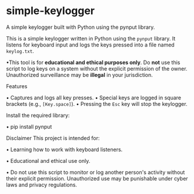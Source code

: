 # simple-keylogger
A simple keylogger built with Python using the pynput library.

This is a simple keylogger written in Python using the `pynput` library. It listens for keyboard input and logs the keys pressed into a file named `keylog.txt`.


•This tool is for **educational and ethical purposes only**. Do **not** use this script to log keys on a system without the explicit permission of the owner. Unauthorized surveillance may be **illegal** in your jurisdiction.


Features

• Captures and logs all key presses.
• Special keys are logged in square brackets (e.g., `[Key.space]`).
• Pressing the `Esc` key will stop the keylogger.



Install the required library:

• pip install pynput



Disclaimer
This project is intended for:

• Learning how to work with keyboard listeners.

• Educational and ethical use only.

• Do not use this script to monitor or log another person's activity without their explicit permission. Unauthorized use may be punishable under cyber laws and privacy regulations.

